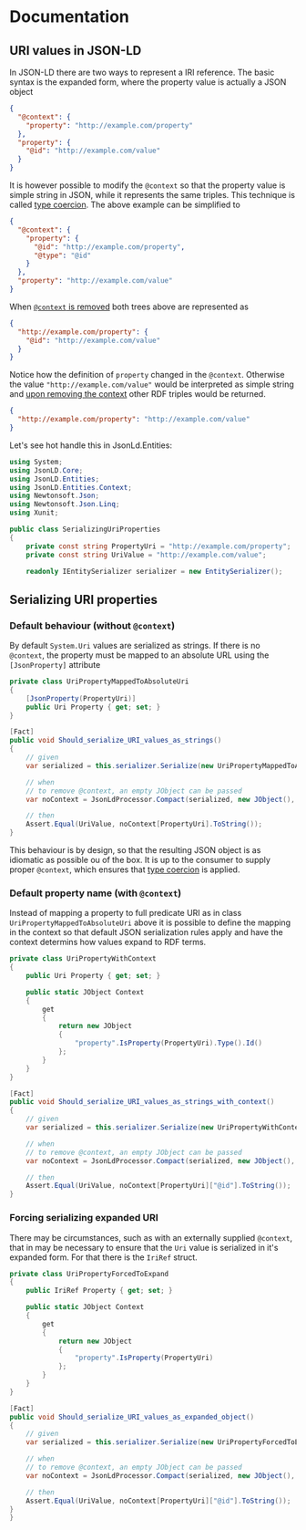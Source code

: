 # Documentation

## URI values in JSON-LD

In JSON-LD there are two ways to represent a IRI reference. The basic syntax is the expanded form,
where the property value is actually a JSON object

``` json
{
  "@context": {
    "property": "http://example.com/property"
  },
  "property": {
    "@id": "http://example.com/value"
  }
}
```

It is however possible to modify the `@context` so that the property value is simple string in JSON,
while it represents the same triples. This technique is called [type coercion][coercion].
The above example can be simplified to

``` json
{
  "@context": {
    "property": { 
      "@id": "http://example.com/property",
      "@type": "@id"
    }
  },
  "property": "http://example.com/value"
}
```

When [`@context` is removed](http://tinyurl.com/hg6wfpu) both trees above are represented as

``` json
{
  "http://example.com/property": {
    "@id": "http://example.com/value"
  }
}
```

Notice how the definition of `property` changed in the `@context`. Otherwise the value `"http://example.com/value"`
would be interpreted as simple string and [upon removing the context](http://tinyurl.com/jz7usbs) other RDF triples would be returned.

``` json
{
  "http://example.com/property": "http://example.com/value"
}
```

Let's see hot handle this in JsonLd.Entities:

``` c#
using System;
using JsonLD.Core;
using JsonLD.Entities;
using JsonLD.Entities.Context;
using Newtonsoft.Json;
using Newtonsoft.Json.Linq;
using Xunit;

public class SerializingUriProperties
{
    private const string PropertyUri = "http://example.com/property";
    private const string UriValue = "http://example.com/value";

    readonly IEntitySerializer serializer = new EntitySerializer();
```

## Serializing URI properties

### Default behaviour (without `@context`)

By default `System.Uri` values are serialized as strings. If there is no `@context`, the property must be mapped
to an absolute URL using the `[JsonProperty]` attribute

``` c#
private class UriPropertyMappedToAbsoluteUri
{
    [JsonProperty(PropertyUri)]
    public Uri Property { get; set; }
}

[Fact]
public void Should_serialize_URI_values_as_strings()
{
    // given       
    var serialized = this.serializer.Serialize(new UriPropertyMappedToAbsoluteUri { Property = new Uri(UriValue) });

    // when 
    // to remove @context, an empty JObject can be passed
    var noContext = JsonLdProcessor.Compact(serialized, new JObject(), new JsonLdOptions());

    // then
    Assert.Equal(UriValue, noContext[PropertyUri].ToString());
}
```

This behaviour is by design, so that the resulting JSON object is as idiomatic as possible ou of the box.
It is up to the consumer to supply proper `@context`, which ensures that [type coercion][coercion] is applied.

### Default property name (with `@context`)

Instead of mapping a property to full predicate URI as in class `UriPropertyMappedToAbsoluteUri` above it is
possible to define the mapping in the context so that default JSON serialization rules apply and have the context
determins how values expand to RDF terms.

``` c#
private class UriPropertyWithContext
{
    public Uri Property { get; set; }

    public static JObject Context
    {
        get
        {
            return new JObject
            {
                "property".IsProperty(PropertyUri).Type().Id()
            };
        }
    }
}

[Fact]
public void Should_serialize_URI_values_as_strings_with_context()
{
    // given       
    var serialized = this.serializer.Serialize(new UriPropertyWithContext { Property = new Uri(UriValue) });

    // when 
    // to remove @context, an empty JObject can be passed
    var noContext = JsonLdProcessor.Compact(serialized, new JObject(), new JsonLdOptions());

    // then
    Assert.Equal(UriValue, noContext[PropertyUri]["@id"].ToString());
}
```

### Forcing serializing expanded URI

There may be circumstances, such as with an externally supplied `@context`, that in may be necessary to
ensure that the `Uri` value is serialized in it's expanded form. For that there is the `IriRef` struct.

``` c#
private class UriPropertyForcedToExpand
{
    public IriRef Property { get; set; }

    public static JObject Context
    {
        get
        {
            return new JObject
            {
                "property".IsProperty(PropertyUri)
            };
        }
    }
}

[Fact]
public void Should_serialize_URI_values_as_expanded_object()
{
    // given       
    var serialized = this.serializer.Serialize(new UriPropertyForcedToExpand { Property = new IriRef(UriValue) });

    // when 
    // to remove @context, an empty JObject can be passed
    var noContext = JsonLdProcessor.Compact(serialized, new JObject(), new JsonLdOptions());

    // then
    Assert.Equal(UriValue, noContext[PropertyUri]["@id"].ToString());
}
}
```

[coercion]: https://www.w3.org/TR/json-ld/#type-coercion
